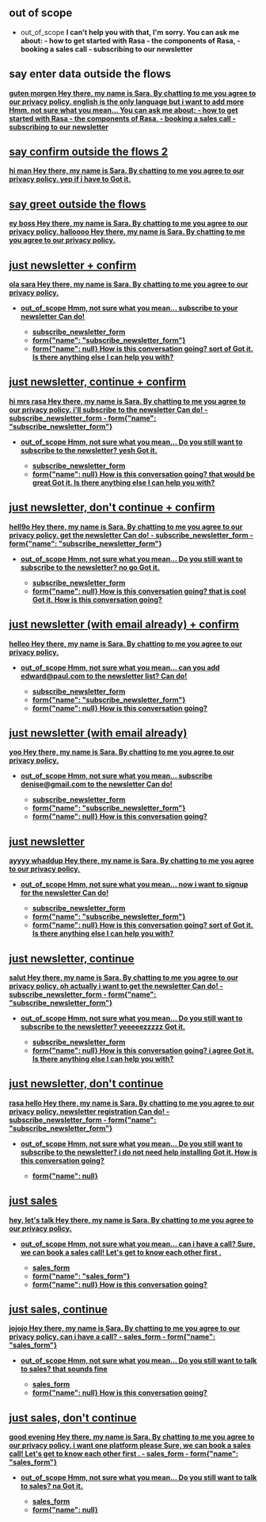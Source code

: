 ## out of scope
* out_of_scope
    <B> I can't help you with that, I'm sorry.
    <B> You can ask me about:     - how to get started with Rasa     - the components of Rasa,     - booking a sales call     - subscribing to our newsletter

## say enter data outside the flows
<U> guten morgen
    <B> Hey there, my name is Sara. 
    <B> By chatting to me you agree to our [privacy policy](https://rasa.com/privacy-policy/).
<U> [english](language) is the only language but i want to add more
    <B> Hmm, not sure what you mean... 
    <B> You can ask me about:     - how to get started with Rasa     - the components of Rasa,     - booking a sales call     - subscribing to our newsletter
## say confirm outside the flows 2
<U> hi man
    <B> Hey there, my name is Sara. 
    <B> By chatting to me you agree to our [privacy policy](https://rasa.com/privacy-policy/).
<U> yep if i have to
    <B> Got it.
## say greet outside the flows
<U> ey boss
    <B> Hey there, my name is Sara. 
    <B> By chatting to me you agree to our [privacy policy](https://rasa.com/privacy-policy/).
<U> halloooo
    <B> Hey there, my name is Sara.
    <B> By chatting to me you agree to our [privacy policy](https://rasa.com/privacy-policy/).
## just newsletter + confirm
<U> ola sara
    <B> Hey there, my name is Sara. 
    <B> By chatting to me you agree to our [privacy policy](https://rasa.com/privacy-policy/).
* out_of_scope
    <B> Hmm, not sure what you mean... 
<U> subscribe to your newsletter
    <B> Can do! 
    - subscribe_newsletter_form
    - form{"name": "subscribe_newsletter_form"}
    - form{"name": null} 
    <B> How is this conversation going?
<U> sort of
    <B> Got it. 
    <B> Is there anything else I can help you with?
## just newsletter, continue + confirm
<U> hi mrs rasa
    <B> Hey there, my name is Sara. 
    <B> By chatting to me you agree to our [privacy policy](https://rasa.com/privacy-policy/).
<U> i'll subscribe to the newsletter
    <B> Can do!
    - subscribe_newsletter_form
    - form{"name": "subscribe_newsletter_form"}
* out_of_scope
    <B> Hmm, not sure what you mean... 
    <B> Do you still want to subscribe to the newsletter?
<U> yesh
    <B> Got it. 
    - subscribe_newsletter_form
    - form{"name": null}
    <B> How is this conversation going?
<U> that would be great
    <B> Got it. 
    <B> Is there anything else I can help you with?

## just newsletter, don't continue + confirm
<U> hell9o
    <B> Hey there, my name is Sara. 
    <B> By chatting to me you agree to our [privacy policy](https://rasa.com/privacy-policy/).
<U> get the newsletter
    <B> Can do!
    - subscribe_newsletter_form
    - form{"name": "subscribe_newsletter_form"}
* out_of_scope
    <B> Hmm, not sure what you mean...
    <B> Do you still want to subscribe to the newsletter?
<U> no go
    <B> Got it. 
    - subscribe_newsletter_form
    - form{"name": null}
    <B> How is this conversation going?
<U> that is cool
    <B> Got it. 
    <B> How is this conversation going?

## just newsletter (with email already) + confirm
<U> helleo
    <B> Hey there, my name is Sara. 
    <B> By chatting to me you agree to our [privacy policy](https://rasa.com/privacy-policy/).
* out_of_scope
    <B> Hmm, not sure what you mean...
<U> can you add edward@paul.com to the newsletter list?
    <B> Can do! 
    - subscribe_newsletter_form
    - form{"name": "subscribe_newsletter_form"}
    - form{"name": null} 
    <B> How is this conversation going?

## just newsletter (with email already)
<U> yoo
    <B> Hey there, my name is Sara. 
    <B> By chatting to me you agree to our [privacy policy](https://rasa.com/privacy-policy/).
* out_of_scope
    <B> Hmm, not sure what you mean...
<U> subscribe denise@gmail.com to the newsletter
    <B> Can do! 
    - subscribe_newsletter_form
    - form{"name": "subscribe_newsletter_form"}
    - form{"name": null} 
    <B> How is this conversation going?

## just newsletter
<U> ayyyy whaddup
    <B> Hey there, my name is Sara. 
    <B> By chatting to me you agree to our [privacy policy](https://rasa.com/privacy-policy/).
* out_of_scope
    <B> Hmm, not sure what you mean... 
<U> now i want to signup for the newsletter
    <B> Can do! 
    - subscribe_newsletter_form
    - form{"name": "subscribe_newsletter_form"}
    - form{"name": null} 
    <B> How is this conversation going?
<U> sort of
    <B> Got it. 
    <B> Is there anything else I can help you with?

## just newsletter, continue
<U> salut
    <B> Hey there, my name is Sara. 
    <B> By chatting to me you agree to our [privacy policy](https://rasa.com/privacy-policy/).
<U> oh actually i want to get the newsletter
    <B> Can do! 
    - subscribe_newsletter_form
    - form{"name": "subscribe_newsletter_form"}
* out_of_scope
    <B> Hmm, not sure what you mean...
    <B> Do you still want to subscribe to the newsletter?
<U> yeeeeezzzzz
    <B> Got it. 
    - subscribe_newsletter_form
    - form{"name": null}
    <B> How is this conversation going?
<U> i agree
    <B> Got it. 
    <B> Is there anything else I can help you with?

## just newsletter, don't continue
<U> rasa hello
    <B> Hey there, my name is Sara. 
    <B> By chatting to me you agree to our [privacy policy](https://rasa.com/privacy-policy/).
<U> newsletter registration
    <B> Can do! 
    - subscribe_newsletter_form
    - form{"name": "subscribe_newsletter_form"}
* out_of_scope
    <B> Hmm, not sure what you mean...
    <B> Do you still want to subscribe to the newsletter?
<U> i do not need help installing
    <B> Got it. 
    <B> How is this conversation going?
    - form{"name": null}

## just sales
<U> hey, let's talk
    <B> Hey there, my name is Sara. 
    <B> By chatting to me you agree to our [privacy policy](https://rasa.com/privacy-policy/).
* out_of_scope
    <B> Hmm, not sure what you mean...
<U> can i have a call?
    <B> Sure, we can book a sales call! Let's get to know each other first .
    - sales_form
    - form{"name": "sales_form"}
    - form{"name": null}
    <B> How is this conversation going?

## just sales, continue
<U> jojojo
    <B> Hey there, my name is Sara. 
    <B> By chatting to me you agree to our [privacy policy](https://rasa.com/privacy-policy/).
<U> can i have a call?
    - sales_form
    - form{"name": "sales_form"}
* out_of_scope
    <B> Hmm, not sure what you mean...
    <B> Do you still want to talk to sales?
<U> that sounds fine
    - sales_form
    - form{"name": null}
    <B> How is this conversation going?

## just sales, don't continue
<U> good evening
    <B> Hey there, my name is Sara. 
    <B> By chatting to me you agree to our [privacy policy](https://rasa.com/privacy-policy/).
<U> i want one platform please
    <B> Sure, we can book a sales call! Let's get to know each other first .
    - sales_form
    - form{"name": "sales_form"}
* out_of_scope
    <B> Hmm, not sure what you mean... 
    <B> Do you still want to talk to sales?
<U> na
    <B> Got it. 
    - sales_form
    - form{"name": null}
